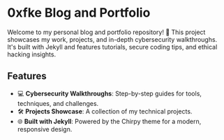 # 0xfke Blog and Portfolio

Welcome to my personal blog and portfolio repository! 🚀 This project showcases my work, projects, and in-depth cybersecurity walkthroughs. It's built with Jekyll and features tutorials, secure coding tips, and ethical hacking insights.

## Features
- 💻 **Cybersecurity Walkthroughs**: Step-by-step guides for tools, techniques, and challenges.
- 🛠️ **Projects Showcase**: A collection of my technical projects.
- 🌐 **Built with Jekyll**: Powered by the Chirpy theme for a modern, responsive design.
